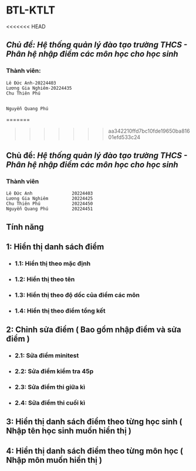 # **BTL-KTLT**
<<<<<<< HEAD




## *Chủ đề: Hệ thống quản lý đào tạo trường THCS - Phân hệ nhập điểm các môn học cho học sinh*
### Thành viên:     
    Lê Đức Anh-20224403 
    Lương Gia Nghiêm-20224435
    Chu Thiên Phú

    
    Nguyễn Quang Phú
=======



>>>>>>> aa342210ffd7bc10fde19650ba81601efd533c24

## Chủ đề:  *Hệ thống quản lý đào tạo trường THCS - Phân hệ nhập điểm các môn học cho học sinh*
### Thành viên    
    
    Lê Đức Anh               20224403 
    Lương Gia Nghiêm         20224425
    Chu Thiên Phú            20224450
    Nguyễn Quang Phú         20224451

## Tính năng   
## 1: Hiển thị danh sách điểm 
- ### 1.1: Hiển thị theo mặc định 
- ### 1.2: Hiển thị theo tên
- ### 1.3: Hiển thị  theo độ dốc của điểm các môn
- ### 1.4: Hiển thị theo điểm tổng kết
## 2: Chỉnh sửa điểm ( Bao gồm nhập điểm và sửa điểm )
- ### 2.1: Sửa điểm minitest
- ### 2.2: Sửa điểm kiểm tra 45p
- ### 2.3: Sửa điểm thi giữa kì
- ### 2.4: Sửa điểm thi cuối kì
## 3: Hiển thị danh sách điểm theo từng học sinh ( Nhập tên học sinh muốn hiển thị )
## 4: Hiển thị danh sách điểm theo từng môn học ( Nhập môn muốn hiển thị )



